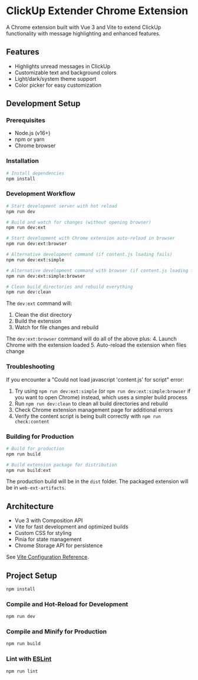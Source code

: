 # ClickUp Extender Chrome Extension

A Chrome extension built with Vue 3 and Vite to extend ClickUp functionality with message highlighting and enhanced features.

## Features

- Highlights unread messages in ClickUp
- Customizable text and background colors
- Light/dark/system theme support
- Color picker for easy customization

## Development Setup

### Prerequisites

- Node.js (v16+)
- npm or yarn
- Chrome browser

### Installation

```bash
# Install dependencies
npm install
```

### Development Workflow

```bash
# Start development server with hot reload
npm run dev

# Build and watch for changes (without opening browser)
npm run dev:ext

# Start development with Chrome extension auto-reload in browser
npm run dev:ext:browser

# Alternative development command (if content.js loading fails)
npm run dev:ext:simple

# Alternative development command with browser (if content.js loading fails)
npm run dev:ext:simple:browser

# Clean build directories and rebuild everything
npm run dev:clean
```

The `dev:ext` command will:

1. Clean the dist directory
2. Build the extension
3. Watch for file changes and rebuild

The `dev:ext:browser` command will do all of the above plus: 4. Launch Chrome with the extension loaded 5. Auto-reload the extension when files change

### Troubleshooting

If you encounter a "Could not load javascript 'content.js' for script" error:

1. Try using `npm run dev:ext:simple` (or `npm run dev:ext:simple:browser` if you want to open Chrome) instead, which uses a simpler build process
2. Run `npm run dev:clean` to clean all build directories and rebuild
3. Check Chrome extension management page for additional errors
4. Verify the content script is being built correctly with `npm run check:content`

### Building for Production

```bash
# Build for production
npm run build

# Build extension package for distribution
npm run build:ext
```

The production build will be in the `dist` folder. The packaged extension will be in `web-ext-artifacts`.

## Architecture

- Vue 3 with Composition API
- Vite for fast development and optimized builds
- Custom CSS for styling
- Pinia for state management
- Chrome Storage API for persistence

See [Vite Configuration Reference](https://vite.dev/config/).

## Project Setup

```sh
npm install
```

### Compile and Hot-Reload for Development

```sh
npm run dev
```

### Compile and Minify for Production

```sh
npm run build
```

### Lint with [ESLint](https://eslint.org/)

```sh
npm run lint
```
